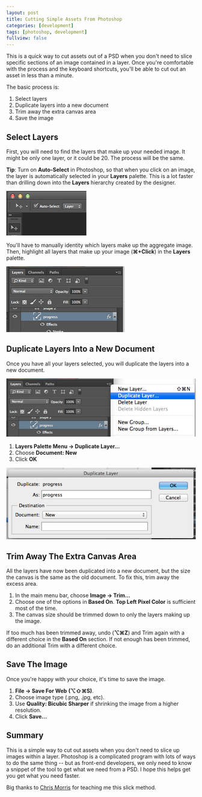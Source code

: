 ```yaml
---
layout: post
title: Cutting Simple Assets From Photoshop
categories: [development]
tags: [photoshop, development]
fullview: false
---
```


This is a quick way to cut assets out of a PSD when you don't need to slice specific sections of an image contained in a layer.  Once you're comfortable with the process and the keyboard shortcuts, you'll be able to cut out an asset in less than a minute.


The basic process is:

1. Select layers
2. Duplicate layers into a new document
3. Trim away the extra canvas area
4. Save the image


Select Layers
----------------

First, you will need to find the layers that make up your needed image.  It might be only one layer, or it could be 20.  The process will be the same.

**Tip**: Turn on **Auto-Select** in Photoshop, so that when you click on an image, the layer is automatically selected in your **Layers** palette.  This is a lot faster than drilling down into the **Layers** hierarchy created by the designer.

![Auto Select](/assets/img/cutting-assets/auto-select.png)

You'll have to manually identity which layers make up the aggregate image.  Then, highlight all layers that make up your image (**&#8984;+Click**) in the **Layers** palette.

![Highlight layers](/assets/img/cutting-assets/highlight-layers.png)

Duplicate Layers Into a New Document
--------

Once you have all your layers selected, you will duplicate the layers into a new document.

![Layers Menu](/assets/img/cutting-assets/layers-menu.png)

1. **Layers Palette Menu -> Duplicate Layer…**
2. Choose **Document: New**
3. Click **OK**

![Duplicate Layers](/assets/img/cutting-assets/duplicate.png)

Trim Away The Extra Canvas Area
-------
All the layers have now been duplicated into a new document, but the size the canvas is the same as the old document.  To fix this, trim away the excess area.

1. In the main menu bar, choose **Image -> Trim…**
2. Choose one of the options in **Based On**.  **Top Left Pixel Color** is sufficient most of the time.
3. The canvas size should be trimmed down to only the layers making up the image.

If too much has been trimmed away, undo (**&#8997;&#8984;Z**) and Trim again with a different choice in the **Based On** section.  If not enough has been trimmed, do an additional Trim with a different choice.


Save The Image
---------------

Once you're happy with your choice, it's time to save the image.

1. **File -> Save For Web** **(&#8997;&#8679;&#8984;S)**.
2. Choose image type (.png, .jpg, etc).
3. Use **Quality: Bicubic Sharper** if shrinking the image from a higher resolution.
4. Click **Save…**

Summary
---------------
This is a simple way to cut out assets when you don't need to slice up images within a layer.  Photoshop is a complicated program with lots of ways to do the same thing -- but as front-end developers, we only need to know a snippet of the tool to get what we need from a PSD.  I hope this helps get you get what you need faster.

Big thanks to [Chris Morris](https://twitter.com/Bishop81) for teaching me this slick method.
